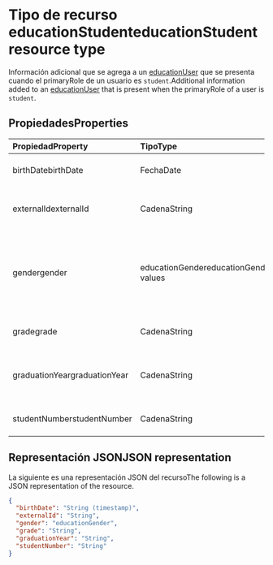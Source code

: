 # <a name="educationstudent-resource-type"></a><span data-ttu-id="63a9e-101">Tipo de recurso educationStudent</span><span class="sxs-lookup"><span data-stu-id="63a9e-101">educationStudent resource type</span></span>

<span data-ttu-id="63a9e-102">Información adicional que se agrega a un [educationUser](educationuser.md) que se presenta cuando el primaryRole de un usuario es `student`.</span><span class="sxs-lookup"><span data-stu-id="63a9e-102">Additional information added to an [educationUser](educationuser.md) that is present when the primaryRole of a user is `student`.</span></span>

## <a name="properties"></a><span data-ttu-id="63a9e-103">Propiedades</span><span class="sxs-lookup"><span data-stu-id="63a9e-103">Properties</span></span>
| <span data-ttu-id="63a9e-104">Propiedad</span><span class="sxs-lookup"><span data-stu-id="63a9e-104">Property</span></span>     | <span data-ttu-id="63a9e-105">Tipo</span><span class="sxs-lookup"><span data-stu-id="63a9e-105">Type</span></span>   |<span data-ttu-id="63a9e-106">Descripción</span><span class="sxs-lookup"><span data-stu-id="63a9e-106">Description</span></span>|
|:---------------|:--------|:----------|
|<span data-ttu-id="63a9e-107">birthDate</span><span class="sxs-lookup"><span data-stu-id="63a9e-107">birthDate</span></span>|<span data-ttu-id="63a9e-108">Fecha</span><span class="sxs-lookup"><span data-stu-id="63a9e-108">Date</span></span>| <span data-ttu-id="63a9e-109">Fecha de nacimiento del alumno.</span><span class="sxs-lookup"><span data-stu-id="63a9e-109">Birth date of the student.</span></span>|
|<span data-ttu-id="63a9e-110">externalId</span><span class="sxs-lookup"><span data-stu-id="63a9e-110">externalId</span></span>|<span data-ttu-id="63a9e-111">Cadena</span><span class="sxs-lookup"><span data-stu-id="63a9e-111">String</span></span>| <span data-ttu-id="63a9e-112">Identificador del alumno en el sistema de origen.</span><span class="sxs-lookup"><span data-stu-id="63a9e-112">ID of the student in the source system.</span></span>|
|<span data-ttu-id="63a9e-113">gender</span><span class="sxs-lookup"><span data-stu-id="63a9e-113">gender</span></span>|<span data-ttu-id="63a9e-114">educationGender</span><span class="sxs-lookup"><span data-stu-id="63a9e-114">educationGender values</span></span>| <span data-ttu-id="63a9e-115">Los valores posibles son: `female`, `male`, `other` y `unknownFutureValue`.</span><span class="sxs-lookup"><span data-stu-id="63a9e-115">The possible values are `female`, `male`, `other`, `unknownFutureValue`, , , , , , , , or .</span></span>|
|<span data-ttu-id="63a9e-116">grade</span><span class="sxs-lookup"><span data-stu-id="63a9e-116">grade</span></span>|<span data-ttu-id="63a9e-117">Cadena</span><span class="sxs-lookup"><span data-stu-id="63a9e-117">String</span></span>|<span data-ttu-id="63a9e-118">Curso actual del alumno.</span><span class="sxs-lookup"><span data-stu-id="63a9e-118">Current grade level of the student.</span></span>|
|<span data-ttu-id="63a9e-119">graduationYear</span><span class="sxs-lookup"><span data-stu-id="63a9e-119">graduationYear</span></span>|<span data-ttu-id="63a9e-120">Cadena</span><span class="sxs-lookup"><span data-stu-id="63a9e-120">String</span></span>| <span data-ttu-id="63a9e-121">Año de graduación del alumno en el centro educativo.</span><span class="sxs-lookup"><span data-stu-id="63a9e-121">Year the student is graduating from the school.</span></span>|
|<span data-ttu-id="63a9e-122">studentNumber</span><span class="sxs-lookup"><span data-stu-id="63a9e-122">studentNumber</span></span>|<span data-ttu-id="63a9e-123">Cadena</span><span class="sxs-lookup"><span data-stu-id="63a9e-123">String</span></span>| <span data-ttu-id="63a9e-124">Número de alumno.</span><span class="sxs-lookup"><span data-stu-id="63a9e-124">Student Number.</span></span>|

## <a name="json-representation"></a><span data-ttu-id="63a9e-125">Representación JSON</span><span class="sxs-lookup"><span data-stu-id="63a9e-125">JSON representation</span></span>

<span data-ttu-id="63a9e-126">La siguiente es una representación JSON del recurso</span><span class="sxs-lookup"><span data-stu-id="63a9e-126">The following is a JSON representation of the resource.</span></span>

<!-- {
  "blockType": "resource",
  "optionalProperties": [

  ],
  "@odata.type": "microsoft.graph.educationStudent"
}-->

```json
{
  "birthDate": "String (timestamp)",
  "externalId": "String",
  "gender": "educationGender",
  "grade": "String",
  "graduationYear": "String",
  "studentNumber": "String"
}
```

<!-- uuid: 8fcb5dbc-d5aa-4681-8e31-b001d5168d79
2015-10-25 14:57:30 UTC -->
<!-- {
  "type": "#page.annotation",
  "description": "educationStudent resource",
  "keywords": "",
  "section": "documentation",
  "tocPath": ""
}-->
